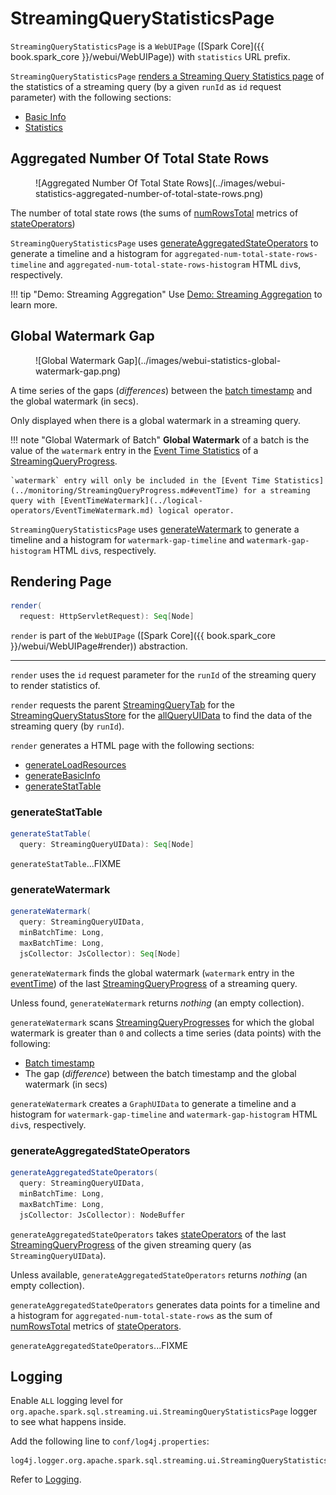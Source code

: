 # StreamingQueryStatisticsPage

`StreamingQueryStatisticsPage` is a `WebUIPage` ([Spark Core]({{ book.spark_core }}/webui/WebUIPage)) with `statistics` URL prefix.

`StreamingQueryStatisticsPage` [renders a Streaming Query Statistics page](render) of the statistics of a streaming query (by a given `runId` as `id` request parameter) with the following sections:

* [Basic Info](#generateBasicInfo)
* [Statistics](#generateStatTable)

## Aggregated Number Of Total State Rows

<figure markdown>
  ![Aggregated Number Of Total State Rows](../images/webui-statistics-aggregated-number-of-total-state-rows.png)
</figure>

The number of total state rows (the sums of [numRowsTotal](../monitoring/StateOperatorProgress.md#numRowsTotal) metrics of [stateOperators](../monitoring/StreamingQueryProgress.md#stateOperators))

`StreamingQueryStatisticsPage` uses [generateAggregatedStateOperators](#generateAggregatedStateOperators) to generate a timeline and a histogram for `aggregated-num-total-state-rows-timeline` and `aggregated-num-total-state-rows-histogram` HTML `div`s, respectively.

!!! tip "Demo: Streaming Aggregation"
    Use [Demo: Streaming Aggregation](../demo/streaming-aggregation.md) to learn more.

## Global Watermark Gap

<figure markdown>
  ![Global Watermark Gap](../images/webui-statistics-global-watermark-gap.png)
</figure>

A time series of the gaps (_differences_) between the [batch timestamp](../monitoring/StreamingQueryProgress.md#timestamp) and the global watermark (in secs).

Only displayed when there is a global watermark in a streaming query.

!!! note "Global Watermark of Batch"
    **Global Watermark** of a batch is the value of the `watermark` entry in the [Event Time Statistics](../monitoring/StreamingQueryProgress.md#eventTime) of a [StreamingQueryProgress](../monitoring/StreamingQueryProgress.md).

    `watermark` entry will only be included in the [Event Time Statistics](../monitoring/StreamingQueryProgress.md#eventTime) for a streaming query with [EventTimeWatermark](../logical-operators/EventTimeWatermark.md) logical operator.

`StreamingQueryStatisticsPage` uses [generateWatermark](#generateWatermark) to generate a timeline and a histogram for `watermark-gap-timeline` and `watermark-gap-histogram` HTML `div`s, respectively.

## <span id="render"> Rendering Page

```scala
render(
  request: HttpServletRequest): Seq[Node]
```

`render` is part of the `WebUIPage` ([Spark Core]({{ book.spark_core }}/webui/WebUIPage#render)) abstraction.

---

`render` uses the `id` request parameter for the `runId` of the streaming query to render statistics of.

`render` requests the parent [StreamingQueryTab](#parent) for the [StreamingQueryStatusStore](StreamingQueryTab.md#store) for the [allQueryUIData](StreamingQueryStatusStore.md#allQueryUIData) to find the data of the streaming query (by `runId`).

`render` generates a HTML page with the following sections:

* [generateLoadResources](#generateLoadResources)
* [generateBasicInfo](#generateBasicInfo)
* [generateStatTable](#generateStatTable)

### <span id="generateStatTable"> generateStatTable

```scala
generateStatTable(
  query: StreamingQueryUIData): Seq[Node]
```

`generateStatTable`...FIXME

### <span id="generateWatermark"> generateWatermark

```scala
generateWatermark(
  query: StreamingQueryUIData,
  minBatchTime: Long,
  maxBatchTime: Long,
  jsCollector: JsCollector): Seq[Node]
```

`generateWatermark` finds the global watermark (`watermark` entry in the [eventTime](../monitoring/StreamingQueryProgress.md#eventTime)) of the last [StreamingQueryProgress](../monitoring/StreamingQueryProgress.md) of a streaming query.

Unless found, `generateWatermark` returns _nothing_ (an empty collection).

`generateWatermark` scans [StreamingQueryProgresses](../monitoring/StreamingQueryProgress.md) for which the global watermark is greater than `0` and collects a time series (data points) with the following:

* [Batch timestamp](../monitoring/StreamingQueryProgress.md#timestamp)
* The gap (_difference_) between the batch timestamp and the global watermark (in secs)

`generateWatermark` creates a `GraphUIData` to generate a timeline and a histogram for `watermark-gap-timeline` and `watermark-gap-histogram` HTML `div`s, respectively.

### <span id="generateAggregatedStateOperators"> generateAggregatedStateOperators

```scala
generateAggregatedStateOperators(
  query: StreamingQueryUIData,
  minBatchTime: Long,
  maxBatchTime: Long,
  jsCollector: JsCollector): NodeBuffer
```

`generateAggregatedStateOperators` takes [stateOperators](../monitoring/StreamingQueryProgress.md#stateOperators) of the last [StreamingQueryProgress](../monitoring/StreamingQueryProgress.md) of the given streaming query (as `StreamingQueryUIData`).

Unless available, `generateAggregatedStateOperators` returns _nothing_ (an empty collection).

`generateAggregatedStateOperators` generates data points for a timeline and a histogram for `aggregated-num-total-state-rows` as the sum of [numRowsTotal](../monitoring/StateOperatorProgress.md#numRowsTotal) metrics of [stateOperators](../monitoring/StreamingQueryProgress.md#stateOperators).

`generateAggregatedStateOperators`...FIXME

## Logging

Enable `ALL` logging level for `org.apache.spark.sql.streaming.ui.StreamingQueryStatisticsPage` logger to see what happens inside.

Add the following line to `conf/log4j.properties`:

```text
log4j.logger.org.apache.spark.sql.streaming.ui.StreamingQueryStatisticsPage=ALL
```

Refer to [Logging](../spark-logging.md).
